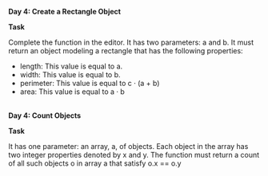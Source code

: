 **Day 4: Create a Rectangle Object** <br>

**Task** <br>

Complete the function in the editor. It has two parameters: a and b. It must return an object modeling a rectangle that has the following properties:

- length: This value is equal to a.
- width: This value is equal to b.
- perimeter: This value is equal to c · (a + b)
- area: This value is equal to a · b

<br>**Day 4: Count Objects** <br>

**Task**<br>

It has one parameter: an array, a, of objects. Each object in the array has two integer properties denoted by x and y. The function must return a count of all such objects o in array a that satisfy o.x == o.y
